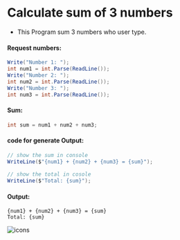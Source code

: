# Calculate sum of 3 numbers

* This Program sum 3 numbers who user type.

#### Request numbers:
```c#
Write("Number 1: ");
int num1 = int.Parse(ReadLine());
Write("Number 2: ");
int num2 = int.Parse(ReadLine());
Write("Number 3: ");
int num3 = int.Parse(ReadLine());
```

#### Sum:
```c#
int sum = num1 + num2 + num3;
```

#### code for generate Output:
```c#
// show the sum in console
WriteLine($"{num1} + {num2} + {num3} = {sum}");
            
// show the total in cosole
WriteLine($"Total: {sum}");
```
#### Output:
```
{num1} + {num2} + {num3} = {sum}
Total: {sum}
```


![icons](https://skills.thijs.gg/icons?i=c,&theme=light)